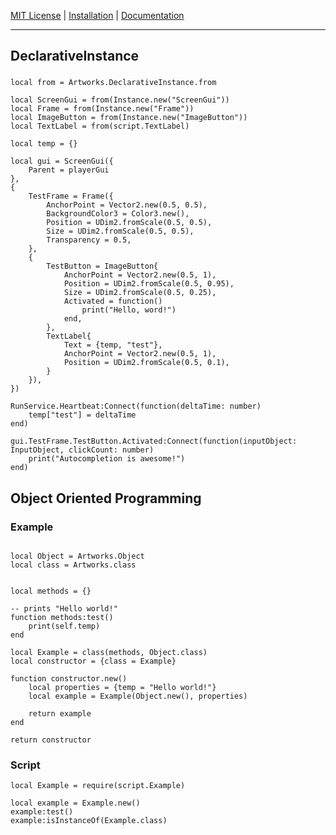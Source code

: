 [MIT License](https://github.com/ProgramArtist/Artworks/blob/main/LICENSE) | [Installation](https://create.roblox.com/store/asset/116900774846541/Artworks) | [Documentation](https://programartist.notion.site/Artworks-214b63a9093680a983ccffc786c406b7)



---
## DeclarativeInstance
### 
```luau
local from = Artworks.DeclarativeInstance.from

local ScreenGui = from(Instance.new("ScreenGui"))
local Frame = from(Instance.new("Frame"))
local ImageButton = from(Instance.new("ImageButton"))
local TextLabel = from(script.TextLabel)

local temp = {}

local gui = ScreenGui({
	Parent = playerGui
}, 
{
	TestFrame = Frame({
		AnchorPoint = Vector2.new(0.5, 0.5),
		BackgroundColor3 = Color3.new(),
		Position = UDim2.fromScale(0.5, 0.5),
		Size = UDim2.fromScale(0.5, 0.5),
		Transparency = 0.5,
	}, 
	{
		TestButton = ImageButton{
			AnchorPoint = Vector2.new(0.5, 1),
			Position = UDim2.fromScale(0.5, 0.95),
			Size = UDim2.fromScale(0.5, 0.25),
			Activated = function()
				print("Hello, word!")
			end,
		},
		TextLabel{
			Text = {temp, "test"},
			AnchorPoint = Vector2.new(0.5, 1),
			Position = UDim2.fromScale(0.5, 0.1),
		}
	}),
})

RunService.Heartbeat:Connect(function(deltaTime: number) 
	temp["test"] = deltaTime
end)

gui.TestFrame.TestButton.Activated:Connect(function(inputObject: InputObject, clickCount: number) 
	print("Autocompletion is awesome!")
end)
```

## Object Oriented Programming
### Example
```luau

local Object = Artworks.Object
local class = Artworks.class


local methods = {}

-- prints "Hello world!"
function methods:test()
	print(self.temp)
end

local Example = class(methods, Object.class)
local constructor = {class = Example}

function constructor.new()
	local properties = {temp = "Hello world!"}
	local example = Example(Object.new(), properties)
	
	return example
end

return constructor
```
### Script
```luau
local Example = require(script.Example)

local example = Example.new()
example:test()
example:isInstanceOf(Example.class)
```
